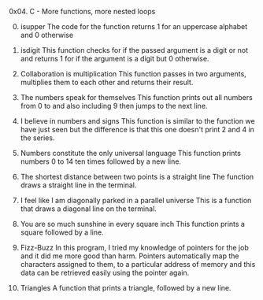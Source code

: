 0x04. C - More functions, more nested loops

0. isupper
The code for the function returns 1 for an uppercase alphabet and 0 otherwise

1. isdigit
This function checks for if the passed argument is a digit or not and returns 1 for if the argument is a digit but 0 otherwise.

2. Collaboration is multiplication
This function passes in two arguments, multiplies them to each other and returns their result.

3. The numbers speak for themselves
This function prints out all numbers from 0 to and also including 9 then jumps to the next line.

4. I believe in numbers and signs
This function is similar to the function we have just seen but the difference is that this one doesn't print 2 and 4 in the series.

5. Numbers constitute the only universal language
This function prints numbers 0 to 14 ten times followed by a new line.

6. The shortest distance between two points is a straight line
The function draws a straight line in the terminal.

7. I feel like I am diagonally parked in a parallel universe
This is a function that draws a diagonal line on the terminal.

8. You are so much sunshine in every square inch
This function prints a square followed by a line.

9. Fizz-Buzz
In this program, I tried my knowledge of pointers for the job and it did me more good than harm. Pointers automatically map the characters assigned to them, to a particular address of memory and this data can be retrieved easily using the pointer again.

10. Triangles
A function that prints a triangle, followed by a new line.

